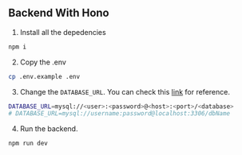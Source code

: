 ## Backend With Hono

1. Install all the depedencies

```bash
npm i
```

2. Copy the .env

```bash
cp .env.example .env
```

3. Change the `DATABASE_URL`. You can check this [link](https://orm.drizzle.team/docs/guides/mysql-local-setup#configure-database-url) for reference.

```bash
DATABASE_URL=mysql://<user>:<password>@<host>:<port>/<database>
# DATABASE_URL=mysql://username:password@localhost:3306/dbName
```

4. Run the backend. 

```bash
npm run dev
```
